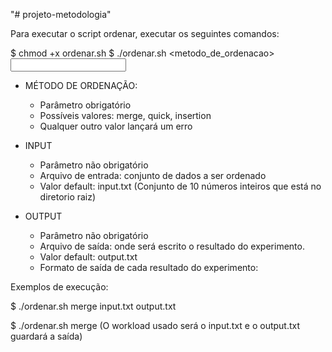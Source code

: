 "# projeto-metodologia" 

Para executar o script ordenar, executar os seguintes comandos:

$ chmod +x ordenar.sh
$ ./ordenar.sh <metodo_de_ordenacao> <input> <output>


- MÉTODO DE ORDENAÇÃO:
  - Parâmetro obrigatório
  - Possíveis valores: merge, quick, insertion
  - Qualquer outro valor lançará um erro


- INPUT
  - Parâmetro não obrigatório
  - Arquivo de entrada: conjunto de dados a ser ordenado
  - Valor default: input.txt (Conjunto de 10 números inteiros que está no diretorio raiz)

- OUTPUT
  - Parâmetro não obrigatório
  - Arquivo de saída: onde será escrito o resultado do experimento.
  - Valor default: output.txt
  - Formato de saída de cada resultado do experimento: <METODO> <TEMPO DECORRIDO> <WORKLOAD>


Exemplos de execução:

$ ./ordenar.sh merge input.txt output.txt

$ ./ordenar.sh merge
(O workload usado será o input.txt e o output.txt guardará a saída)

